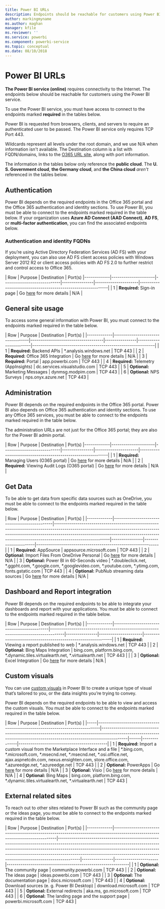```yaml
---
title: Power BI URLs
description: Endpoints should be reachable for customers using Power BI
author: markingmyname
ms.author: maghan
manager: kfile
ms.reviewer: ''
ms.service: powerbi
ms.component: powerbi-service
ms.topic: conceptual
ms.date: 08/10/2018
---
```


# Power BI URLs

**The Power BI service (online)** requires connectivity to the Internet. The endpoints below should be reachable for customers using the Power BI service.

To use the Power BI service, you must have access to connect to the endpoints marked **required** in the tables below.

Power BI is requested from browsers, clients, and servers to require an authenticated user to be passed. The Power BI service only requires TCP Port 443.

Wildcards represent all levels under the root domain, and we use N/A when information isn't available. The Destination column is a list with FQDN/domains, links to the [O365 URL site](https://support.office.com/article/office-365-urls-and-ip-address-ranges-8548a211-3fe7-47cb-abb1-355ea5aa88a2?ui=en-US&rs=en-US&ad=US#bkmk_portal-identity), along with port information.

The information in the tables below only reference the **public cloud**. The **U. S. Government cloud**, **the Germany cloud**, and **the China cloud** *aren't* referenced in the tables below.

## Authentication

Power BI depends on the required endpoints in the Office 365 portal and the Office 365 authentication and identity sections. To use Power BI, you must be able to connect to the endpoints marked required in the table below. If your organization uses **Azure AD Connect (AAD Connect)**, **AD FS**, or **multi-factor authentication**, you can find the associated endpoints below.

### Authentication and identity FQDNs

If you’re using Active Directory Federation Services (AD FS) with your deployment, you can also use AD FS client access policies with Windows Server 2012 R2 or client access policies with AD FS 2.0 to further restrict and control access to Office 365.

|     Row     |     Purpose     |     Destination     |       Port(s)
|-------------|----------------------|-----------------------------|----------------|----------------------|--------------------------------------------------------------|
| 1 | **Required:** Sign-in page | Go [here](https://support.office.com/article/Office-365-URLs-and-IP-address-ranges-8548a211-3fe7-47cb-abb1-355ea5aa88a2#bkmk_identity) for more details | N/A |

## General site usage

To access some general information with Power BI, you must connect to the endpoints marked required in the table below.

|     Row     |       Purpose     |       Destination     |       Port(s)     |
|-------------|-----------------------------------|-------------------------------------|----------------|------------------------|--------------------------------------------------------------|
| 1 | **Required:** Backend APIs | *.analysis.windows.net | TCP 443 |
| 2 | **Required:** Office 365 Integration | Go [here](https://support.office.com/article/Office-365-URLs-and-IP-address-ranges-8548a211-3fe7-47cb-abb1-355ea5aa88a2#bkmk_portal-identity) for more details | N/A |
| 3 | **Required:** Portal | app.powerbi.com | TCP 443 |
| 4 | **Required:** Telemetry (AppInsights) | dc.services.visualstudio.com | TCP 443 |
| 5 | **Optional:** Marketing Messages  | dynmsg.modpim.com | TCP 443 |
| 6 | **Optional:** NPS Surveys  | nps.onyx.azure.net | TCP 443 |

## Administration

Power BI depends on the required endpoints in the Office 365 portal. Power BI also depends on Office 365 authentication and identity sections. To use any Office 365 services, you must be able to connect to the endpoints marked required in the table below.

The administration URLs are not just for the Office 365 portal; they are also for the Power BI admin portal.

|     Row     |     Purpose     |     Destination     |       Port(s)
|-------------|----------------------|-----------------------------|----------------|----------------------|--------------------------------------------------------------|
| 1 | **Required:** Managing Users (O365 portal) | Go [here](https://support.office.com/article/Office-365-URLs-and-IP-address-ranges-8548a211-3fe7-47cb-abb1-355ea5aa88a2#bkmk_portal-identity) for more details | N/A |
| 2 | **Required:** Viewing Audit Logs (O365 portal) | Go [here](https://support.office.com/article/Office-365-URLs-and-IP-address-ranges-8548a211-3fe7-47cb-abb1-355ea5aa88a2#bkmk_portal-identity) for more details | N/A |

## Get Data

To be able to get data from specific data sources such as OneDrive, you must be able to connect to the endpoints marked required in the table below.

|     Row     |     Purpose     |     Destination     |       Port(s)     |
|-------------|-----------------------------------------------|----------------------------------------------------------------------------------------------------------------------------------------------------------------------------------------------------------------------------------------------------------------------|----------------|----------------------|--------------------------------------------------------------|
| 1 | **Required:** AppSource | appsource.microsoft.com | TCP 443 |
| 2 | **Optional:** Import Files From OneDrive Personal | Go [here](https://support.office.com/en-ie/article/required-urls-and-ports-for-onedrive-ce15d2cc-52ef-42cd-b738-d9c6f9b03f3a) for more details | N/A |
| 3 | **Optional:** Power BI in 60-Seconds video | *.doubleclick.net, *.ggpht.com, *.google.com, *.googlevideo.com, *.youtube.com, *.ytimg.com,  fonts.gstatic.com | TCP 443 |
| 4 | **Optional:** PubNub streaming data sources | Go [here](https://support.pubnub.com/support/solutions/articles/14000043522) for more details | N/A |

## Dashboard and Report integration

Power BI depends on the required endpoints to be able to integrate your dashboards and report with your applications. You must be able to connect to the endpoints marked required in the table below.

|     Row     |     Purpose     |     Destination     |       Port(s)     |
|-------------|---------------------------------------------|-------------------------------------------------------------------------------------|----------------|----------------------|--------------------------------------------------------------|
| 1 | **Required:** Viewing a report published to web | *.analysis.windows.net | TCP 443 |
| 2 | **Optional:** Bing Maps Integration | bing.com, platform.bing.com, *.dynamic.tiles.virtualearth.net, *.virtualearth.net | TCP 443 | |
| 3 | **Optional:** Excel Integration | Go [here](https://support.office.com/article/Office-365-URLs-and-IP-address-ranges-8548a211-3fe7-47cb-abb1-355ea5aa88a2#bkmk_officeonline) for more details | N/A |

## Custom visuals

You can use [custom visuals](power-bi-custom-visuals.md) in Power BI to create a unique type of visual that’s tailored to you, or the data insights you’re trying to convey.

Power BI depends on the required endpoints to be able to view and access the custom visuals. You must be able to connect to the endpoints marked required in the table below.

| Row | Purpose | Destination | Port(s) |
|-----|-------------------------------------------------------------------------------|-------------------------------------------------------------------------------------------------------------------------------------------------------------------------|------|--------------|---------------------------------------------|
| 1 | **Required:** Import a custom visual from the Marketplace Interface and a file | *.bing.com, *.microsoft.com, *.msecnd.net, *.msecnd.net,  *.osi.office.net, ajax.aspnetcdn.com, nexus.ensighten.com, store.office.com, *.azureedge.net, *.azureedge.net | TCP 443 |
| 2 | **Optional:** PowerApps | Go [here](https://docs.microsoft.com/powerapps/maker/canvas-apps/limits-and-config#required-services) for more details | N/A |
| 3 | **Optional:** Visio | Go [here](https://support.office.com/article/Office-365-URLs-and-IP-address-ranges-8548a211-3fe7-47cb-abb1-355ea5aa88a2#bkmk_officeonline) for more details | N/A |
| 4 | **Optional:** Bing Maps | bing.com, platform.bing.com, *.dynamic.tiles.virtualearth.net, *.virtualearth.net | TCP 443 |

## External related sites

To reach out to other sites related to Power BI such as the community page or the ideas page, you must be able to connect to the endpoints marked required in the table below.

|     Row     |     Purpose     |     Destination     |       Port(s)     |
|-------------|-------------------------------------------------------------------------------------------------------------------------------|-----------------------------------------------------------------------------------------------------------------------------------------------------------------------------------------------------------------------------------------------------------------------------------------------------------------------------------|----------------|----------------------|--------------------------------------------------------------|
| 1 | **Optional:** The community page  |  community.powerbi.com | TCP 443 |
| 2 | **Optional:** The ideas page | ideas.powerbi.com | TCP 443 |
| 3 | **Optional:** The documentation page | docs.microsoft.com | TCP 443 |
| 4 | **Optional:** Download sources (e. g. Power BI Desktop) | download.microsoft.com | TCP 443 |
| 5 | **Optional:** External redirects | aka.ms, go.microsoft.com  | TCP 443 |
| 6 | **Optional:** The landing page and the support page | powerbi.microsoft.com | TCP 443 |